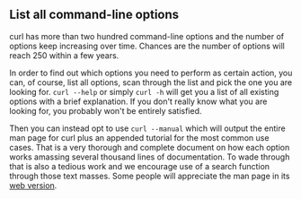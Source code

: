 ## List all command-line options

curl has more than two hundred command-line options and the number of options
keep increasing over time. Chances are the number of options will reach 250
within a few years.

In order to find out which options you need to perform as certain action, you
can, of course, list all options, scan through the list and pick the one you
are looking for. `curl --help` or simply `curl -h` will get you a list of all
existing options with a brief explanation. If you don't really know what
you are looking for, you probably won't be entirely satisfied.

Then you can instead opt to use `curl --manual` which will output the
entire man page for curl plus an appended tutorial for the most common use
cases. That is a very thorough and complete document on how each option
works amassing several thousand lines of documentation. To wade through that is also a
tedious work and we encourage use of a search function through those text
masses. Some people will appreciate the man page in its [web
version](https://curl.haxx.se/docs/manpage.html).

